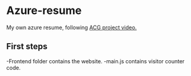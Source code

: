 # Azure-resume
My own azure resume, following [ACG project video.](https://www.youtube.com/watch?v=ieYrBWmkfno) 

## First steps

-Frontend folder contains the website.
-main.js contains visitor counter code.